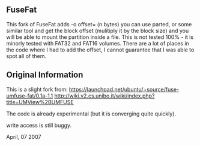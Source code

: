 ## FuseFat

This fork of FuseFat adds -o offset= (n bytes)  you can use parted, or some similar tool and get the block offset (mulitiply it by the block size) and you will be able to mount the partition inside a file.  This is not tested 100% - it is minorly tested with FAT32 and FAT16 volumes. There are a lot of places in the code where I had to add the offset, I cannot guarantee that I was able to spot all of them.


## Original Information

This is a slight fork from: https://launchpad.net/ubuntu/+source/fuse-umfuse-fat/0.1a-1.1
http://wiki.v2.cs.unibo.it/wiki/index.php?title=UMView%2BUMFUSE


The code is already experimental (but it is converging quite quickly).

write access is still buggy.

April, 07 2007
